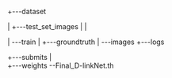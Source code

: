 

+---dataset

|   +---test_set_images
|   |

|   \---train
|       +---groundtruth
|       \---images
+---logs

+---submits
|   
+---weights
    \--Final_D-linkNet.th
    
